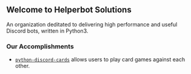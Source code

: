 ## Welcome to Helperbot Solutions

An organization deditated to delivering high performance and useful Discord bots, written in Python3.

### Our Accomplishments
- [`python-discord-cards`](https://github.com/helperbot-solutions/python-discord-cards) allows users to play card games against each other.

